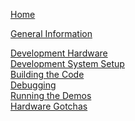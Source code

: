 [Home](Home)

[General Information](General-Information)
<!--[Important Documents](Important-Documents)  -->
<!--[Development Process](Development-Process)  -->
[Development Hardware](Development-Hardware)  
[Development System Setup](Development-System-Setup)  
[Building the Code](Building-the-Code)  
[Debugging](Debugging)  
[Running the Demos](Running-the-Demos)  
[Hardware Gotchas](Hardware-Gotchas)  
<!--[Eclipse Support (optional)](Eclipse-Support)  -->
  
<!--[Old Pages](Old-Pages)  -->
